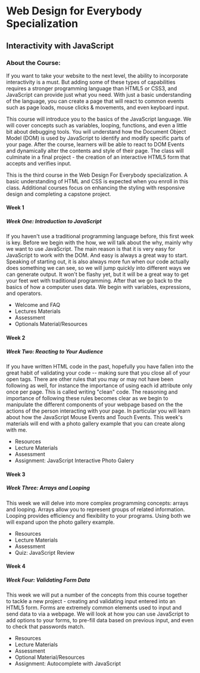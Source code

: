 # Web Design for Everybody Specialization
## Interactivity with JavaScript
### About the Course:
If you want to take your website to the next level, the ability to incorporate interactivity is a must.    But adding some of these types of capabilities requires a stronger programming language than HTML5 or CSS3, and JavaScript can provide just what you need.  With just a basic understanding of the language, you can create a page that will react to common events such as page loads, mouse clicks & movements, and even keyboard input.      

This course will introduce you to the basics of the JavaScript language.  We will cover concepts such as variables, looping, functions, and even a little bit about debugging tools.  You will understand how the Document Object Model (DOM) is used by JavaScript to identify and modify specific parts of your page.  After the course, learners will be able to react to DOM Events and dynamically alter the contents and style of their page.   The class will culminate in a  final project - the creation of an interactive HTML5 form that accepts and verifies input.

This is the third course in the Web Design For Everybody specialization.  A basic understanding of HTML and CSS is expected when you enroll in this class.    Additional courses focus on enhancing the styling with responsive design and completing a capstone project.

#### Week 1 
##### Week One: Introduction to JavaScript
If you haven't use a traditional programming language before, this first week is key. Before we begin with the how, we will talk about the why, mainly why we want to use JavaScript. The main reason is that it is very easy for JavaScript to work with the DOM. And easy is always a great way to start. Speaking of starting out, it is also always more fun when our code actually does something we can see, so we will jump quickly into different ways we can generate output. It won't be flashy yet, but it will be a great way to get your feet wet with traditional programming. After that we go back to the basics of how a computer uses data. We begin with variables, expressions, and operators.

- Welcome and FAQ
- Lectures Materials
- Assessment
- Optionals Material/Resources

#### Week 2
##### Week Two: Reacting to Your Audience
If you have written HTML code in the past, hopefully you have fallen into the great habit of validating your code -- making sure that you close all of your open tags. There are other rules that you may or may not have been following as well, for instance the importance of using each id attribute only once per page. This is called writing "clean" code. The reasoning and importance of following these rules becomes clear as we begin to manipulate the different components of your webpage based on the the actions of the person interacting with your page. In particular you will learn about how the JavaScript Mouse Events and Touch Events. This week's materials will end with a photo gallery example that you can create along with me.

- Resources
- Lecture Materials
- Assessment
- Assignment: JavaScript Interactive Photo Galery

#### Week 3
##### Week Three: Arrays and Looping
This week we will delve into more complex programming concepts: arrays and looping. Arrays allow you to represent groups of related information. Looping provides efficiency and flexibility to your programs. Using both we will expand upon the photo gallery example.

- Resources
- Lecture Materials
- Assessment
- Quiz: JavaScript Review

#### Week 4
##### Week Four: Validating Form Data
This week we will put a number of the concepts from this course together to tackle a new project - creating and validating input entered into an HTML5 form. Forms are extremely common elements used to input and send data to via a webpage. We will look at how you can use JavaScript to add options to your forms, to pre-fill data based on previous input, and even to check that passwords match.

- Resources
- Lecture Materials
- Assessment
- Optional Material/Resources
- Assignment: Autocomplete with JavaScript